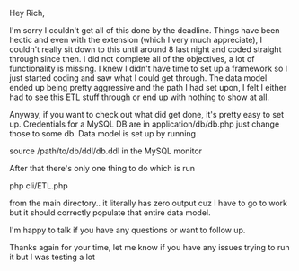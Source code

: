 Hey Rich,

I'm sorry I couldn't get all of this done by the deadline. Things have been hectic and even with the extension (which I very much appreciate), I couldn't really sit down to this until around 8 last night and coded straight through since then. I did not complete all of the objectives, a lot of functionality is missing. I knew I didn't have time to set up a framework so I just started coding and saw what I could get through. The data model ended up being pretty aggressive and the path I had set upon, I felt I either had to see this ETL stuff through or end up with nothing to show at all.

Anyway, if you want to check out what did get done, it's pretty easy to set up. Credentials for a MySQL DB are in application/db/db.php just change those to some db. Data model is set up by running

source /path/to/db/ddl/db.ddl in the MySQL monitor

After that there's only one thing to do which is run

php cli/ETL.php

from the main directory.. it literally has zero output cuz I have to go to work but it should correctly populate that entire data model.

I'm happy to talk if you have any questions or want to follow up.

Thanks again for your time, let me know if you have any issues trying to run it but I was testing a lot
